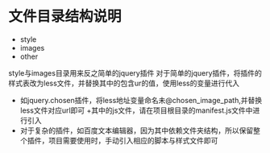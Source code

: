 文件目录结构说明
======================

+ style
+ images
+ other

style与images目录用来反之简单的jquery插件
对于简单的jquery插件，将插件的样式表改为less文件，并替换其中的包含ur的值，使用less的变量进行代入

+ 如jquery.chosen插件，将less地址变量命名未@chosen_image_path,并替换less文件对应url即可
    +其中的js文件，请在项目根目录的manifest.js文件中进行引入
+ 对于复杂的插件，如百度文本编辑器，因为其中依赖文件夹结构，所以保留整个插件，项目需要使用时，手动引入相应的脚本与样式文件即可
